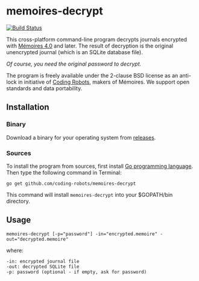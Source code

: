 # memoires-decrypt

[![Build Status](https://travis-ci.org/coding-robots/memoires-decrypt.png)](https://travis-ci.org/coding-robots/memoires-decrypt)

This cross-platform command-line program decrypts journals encrypted with
[Mémoires 4.0][mem] and later.  The result of decryption is the original
unencrypted journal (which is an SQLite database file).

*Of course, you need the original password to decrypt.*

The program is freely available under the 2-clause BSD license as an
anti-lock in initiative of [Coding Robots][cr], makers of Mémoires.
We support open standards and data portability.

## Installation

### Binary

Download a binary for your operating system from
[releases](https://github.com/coding-robots/memoires-decrypt/releases/).

### Sources

To install the program from sources, first install [Go programming language][go].
Then type the following command in Terminal:

	go get github.com/coding-robots/memoires-decrypt

This command will install `memoires-decrypt` into your $GOPATH/bin directory.


## Usage

	memoires-decrypt [-p="password"] -in="encrypted.memoire" -out="decrypted.memoire"

where:

	-in: encrypted journal file
	-out: decrypted SQLite file
	-p: password (optional - if empty, ask for password)


[mem]: http://www.codingrobots.com/memoires/
[cr]: http://www.codingrobots.com
[go]: http://golang.org
